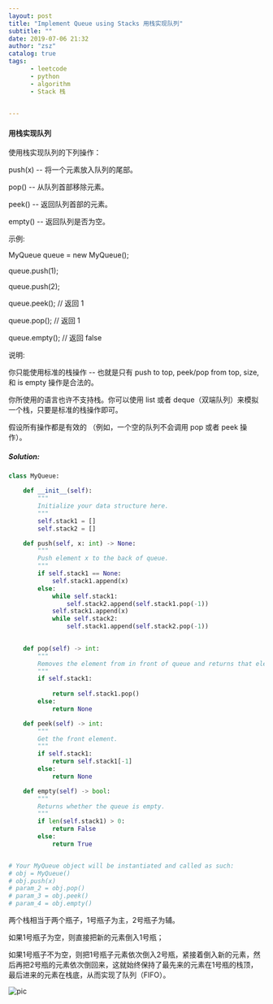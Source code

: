 ```yaml
---
layout: post
title: "Implement Queue using Stacks 用栈实现队列"
subtitle: ""
date: 2019-07-06 21:32
author: "zsz"
catalog: true
tags: 
      - leetcode
      - python
      - algorithm
      - Stack 栈
      

---
```







#### 用栈实现队列

使用栈实现队列的下列操作：

push(x) -- 将一个元素放入队列的尾部。

pop() -- 从队列首部移除元素。

peek() -- 返回队列首部的元素。

empty() -- 返回队列是否为空。

示例:

MyQueue queue = new MyQueue();

queue.push(1);

queue.push(2);  

queue.peek();  // 返回 1

queue.pop();   // 返回 1

queue.empty(); // 返回 false

说明:

你只能使用标准的栈操作 -- 也就是只有 push to top, peek/pop from top, size, 和 is empty 操作是合法的。

你所使用的语言也许不支持栈。你可以使用 list 或者 deque（双端队列）来模拟一个栈，只要是标准的栈操作即可。

假设所有操作都是有效的 （例如，一个空的队列不会调用 pop 或者 peek 操作）。

















##### Solution:

```python
class MyQueue:

    def __init__(self):
        """
        Initialize your data structure here.
        """
        self.stack1 = []
        self.stack2 = []

    def push(self, x: int) -> None:
        """
        Push element x to the back of queue.
        """
        if self.stack1 == None:
            self.stack1.append(x)
        else:
            while self.stack1:
                self.stack2.append(self.stack1.pop(-1))
            self.stack1.append(x)
            while self.stack2:
                self.stack1.append(self.stack2.pop(-1))
        

    def pop(self) -> int:
        """
        Removes the element from in front of queue and returns that element.
        """
        if self.stack1:
            
            return self.stack1.pop()
        else:
            return None

    def peek(self) -> int:
        """
        Get the front element.
        """
        if self.stack1:
            return self.stack1[-1]
        else:
            return None

    def empty(self) -> bool:
        """
        Returns whether the queue is empty.
        """
        if len(self.stack1) > 0:
            return False
        else:
            return True


# Your MyQueue object will be instantiated and called as such:
# obj = MyQueue()
# obj.push(x)
# param_2 = obj.pop()
# param_3 = obj.peek()
# param_4 = obj.empty()               
```
两个栈相当于两个瓶子，1号瓶子为主，2号瓶子为辅。

如果1号瓶子为空，则直接把新的元素倒入1号瓶；

如果1号瓶子不为空，则把1号瓶子元素依次倒入2号瓶，紧接着倒入新的元素，然后再把2号瓶的元素依次倒回来，这就始终保持了最先来的元素在1号瓶的栈顶，最后进来的元素在栈底，从而实现了队列（FIFO）。


![pic](http://ww1.sinaimg.cn/large/006tNc79gy1g4qcolx2m1j30u806sq3v.jpg)


